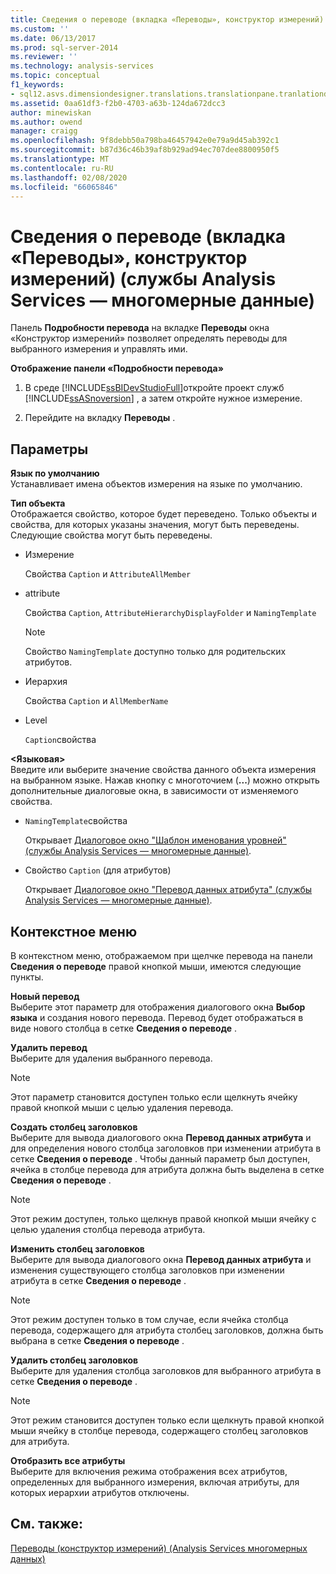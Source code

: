 ```yaml
---
title: Сведения о переводе (вкладка «Переводы», конструктор измерений) (Analysis Services-многомерные данные) | Документация Майкрософт
ms.custom: ''
ms.date: 06/13/2017
ms.prod: sql-server-2014
ms.reviewer: ''
ms.technology: analysis-services
ms.topic: conceptual
f1_keywords:
- sql12.asvs.dimensiondesigner.translations.translationpane.tranlationdetails.f1
ms.assetid: 0aa61df3-f2b0-4703-a63b-124da672dcc3
author: minewiskan
ms.author: owend
manager: craigg
ms.openlocfilehash: 9f8debb50a798ba46457942e0e79a9d45ab392c1
ms.sourcegitcommit: b87d36c46b39af8b929ad94ec707dee8800950f5
ms.translationtype: MT
ms.contentlocale: ru-RU
ms.lasthandoff: 02/08/2020
ms.locfileid: "66065846"
---
```

# <a name="translation-details-translations-tab-dimension-designer-analysis-services---multidimensional-data"></a>Сведения о переводе (вкладка «Переводы», конструктор измерений) (службы Analysis Services — многомерные данные)
  Панель **Подробности перевода** на вкладке **Переводы** окна «Конструктор измерений» позволяет определять переводы для выбранного измерения и управлять ими.  
  
 **Отображение панели «Подробности перевода»**  
  
1.  В среде [!INCLUDE[ssBIDevStudioFull](../includes/ssbidevstudiofull-md.md)]откройте проект служб [!INCLUDE[ssASnoversion](../includes/ssasnoversion-md.md)] , а затем откройте нужное измерение.  
  
2.  Перейдите на вкладку **Переводы** .  
  
## <a name="options"></a>Параметры  
 **Язык по умолчанию**  
 Устанавливает имена объектов измерения на языке по умолчанию.  
  
 **Тип объекта**  
 Отображается свойство, которое будет переведено. Только объекты и свойства, для которых указаны значения, могут быть переведены. Следующие свойства могут быть переведены.  
  
-   Измерение  
  
     Свойства `Caption` и `AttributeAllMember`  
  
-   attribute  
  
     Свойства `Caption`, `AttributeHierarchyDisplayFolder` и `NamingTemplate`  
  
    > [!NOTE]  
    >  Свойство `NamingTemplate` доступно только для родительских атрибутов.  
  
-   Иерархия  
  
     Свойства `Caption` и `AllMemberName`  
  
-   Level  
  
     `Caption`свойства  
  
 **\<Языковая>**  
 Введите или выберите значение свойства данного объекта измерения на выбранном языке. Нажав кнопку с многоточием (**...**) можно открыть дополнительные диалоговые окна, в зависимости от изменяемого свойства.  
  
-   `NamingTemplate`свойства  
  
     Открывает [Диалоговое окно "Шаблон именования уровней" (службы Analysis Services — многомерные данные)](level-naming-template-dialog-box-analysis-services-multidimensional-data.md).  
  
-   Свойство `Caption` (для атрибутов)  
  
     Открывает [Диалоговое окно "Перевод данных атрибута" (службы Analysis Services — многомерные данные)](attribute-data-translation-dialog-box-analysis-services-multidimensional-data.md).  
  
## <a name="shortcut-menu"></a>Контекстное меню  
 В контекстном меню, отображаемом при щелчке перевода на панели **Сведения о переводе** правой кнопкой мыши, имеются следующие пункты.  
  
 **Новый перевод**  
 Выберите этот параметр для отображения диалогового окна **Выбор языка** и создания нового перевода. Перевод будет отображаться в виде нового столбца в сетке **Сведения о переводе** .  
  
 **Удалить перевод**  
 Выберите для удаления выбранного перевода.  
  
> [!NOTE]  
>  Этот параметр становится доступен только если щелкнуть ячейку правой кнопкой мыши с целью удаления перевода.  
  
 **Создать столбец заголовков**  
 Выберите для вывода диалогового окна **Перевод данных атрибута** и для определения нового столбца заголовков при изменении атрибута в сетке **Сведения о переводе** . Чтобы данный параметр был доступен, ячейка в столбце перевода для атрибута должна быть выделена в сетке **Сведения о переводе** .  
  
> [!NOTE]  
>  Этот режим доступен, только щелкнув правой кнопкой мыши ячейку с целью удаления столбца перевода атрибута.  
  
 **Изменить столбец заголовков**  
 Выберите для вывода диалогового окна **Перевод данных атрибута** и изменения существующего столбца заголовков при изменении атрибута в сетке **Сведения о переводе** .  
  
> [!NOTE]  
>  Этот режим доступен только в том случае, если ячейка столбца перевода, содержащего для атрибута столбец заголовков, должна быть выбрана в сетке **Сведения о переводе** .  
  
 **Удалить столбец заголовков**  
 Выберите для удаления столбца заголовков для выбранного атрибута в сетке **Сведения о переводе** .  
  
> [!NOTE]  
>  Этот режим становится доступен только если щелкнуть правой кнопкой мыши ячейку в столбце перевода, содержащего столбец заголовков для атрибута.  
  
 **Отобразить все атрибуты**  
 Выберите для включения режима отображения всех атрибутов, определенных для выбранного измерения, включая атрибуты, для которых иерархии атрибутов отключены.  
  
## <a name="see-also"></a>См. также:  
 [Переводы &#40;конструктор измерений&#41; &#40;Analysis Services многомерных данных&#41;](translations-dimension-designer-analysis-services-multidimensional-data.md)  
  
  
